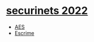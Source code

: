 # [securinets 2022](2022/securinets/Readme.md)

 - [AES](AES/Readme.md)
 - [Escrime](Escrime/Readme.md)